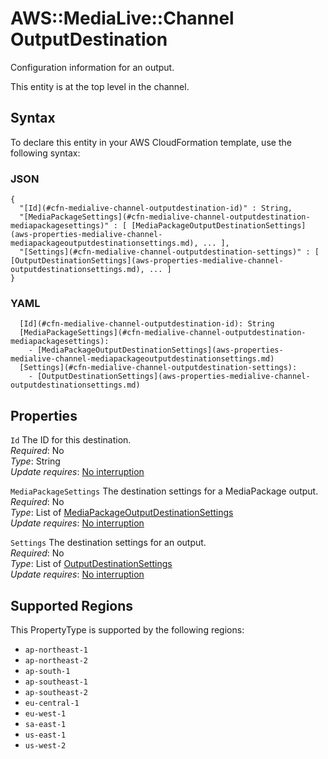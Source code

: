 # AWS::MediaLive::Channel OutputDestination<a name="aws-properties-medialive-channel-outputdestination"></a>

Configuration information for an output\.

This entity is at the top level in the channel\.

## Syntax<a name="aws-properties-medialive-channel-outputdestination-syntax"></a>

To declare this entity in your AWS CloudFormation template, use the following syntax:

### JSON<a name="aws-properties-medialive-channel-outputdestination-syntax.json"></a>

```
{
  "[Id](#cfn-medialive-channel-outputdestination-id)" : String,
  "[MediaPackageSettings](#cfn-medialive-channel-outputdestination-mediapackagesettings)" : [ [MediaPackageOutputDestinationSettings](aws-properties-medialive-channel-mediapackageoutputdestinationsettings.md), ... ],
  "[Settings](#cfn-medialive-channel-outputdestination-settings)" : [ [OutputDestinationSettings](aws-properties-medialive-channel-outputdestinationsettings.md), ... ]
}
```

### YAML<a name="aws-properties-medialive-channel-outputdestination-syntax.yaml"></a>

```
  [Id](#cfn-medialive-channel-outputdestination-id): String
  [MediaPackageSettings](#cfn-medialive-channel-outputdestination-mediapackagesettings): 
    - [MediaPackageOutputDestinationSettings](aws-properties-medialive-channel-mediapackageoutputdestinationsettings.md)
  [Settings](#cfn-medialive-channel-outputdestination-settings): 
    - [OutputDestinationSettings](aws-properties-medialive-channel-outputdestinationsettings.md)
```

## Properties<a name="aws-properties-medialive-channel-outputdestination-properties"></a>

`Id`  <a name="cfn-medialive-channel-outputdestination-id"></a>
The ID for this destination\.  
*Required*: No  
*Type*: String  
*Update requires*: [No interruption](https://docs.aws.amazon.com/AWSCloudFormation/latest/UserGuide/using-cfn-updating-stacks-update-behaviors.html#update-no-interrupt)

`MediaPackageSettings`  <a name="cfn-medialive-channel-outputdestination-mediapackagesettings"></a>
The destination settings for a MediaPackage output\.  
*Required*: No  
*Type*: List of [MediaPackageOutputDestinationSettings](aws-properties-medialive-channel-mediapackageoutputdestinationsettings.md)  
*Update requires*: [No interruption](https://docs.aws.amazon.com/AWSCloudFormation/latest/UserGuide/using-cfn-updating-stacks-update-behaviors.html#update-no-interrupt)

`Settings`  <a name="cfn-medialive-channel-outputdestination-settings"></a>
The destination settings for an output\.  
*Required*: No  
*Type*: List of [OutputDestinationSettings](aws-properties-medialive-channel-outputdestinationsettings.md)  
*Update requires*: [No interruption](https://docs.aws.amazon.com/AWSCloudFormation/latest/UserGuide/using-cfn-updating-stacks-update-behaviors.html#update-no-interrupt)

## Supported Regions

This PropertyType is supported by the following regions:

- `ap-northeast-1`
- `ap-northeast-2`
- `ap-south-1`
- `ap-southeast-1`
- `ap-southeast-2`
- `eu-central-1`
- `eu-west-1`
- `sa-east-1`
- `us-east-1`
- `us-west-2`
